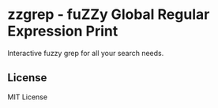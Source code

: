 # zzgrep - fuZZy Global Regular Expression Print

Interactive fuzzy grep for all your search needs.

## License
MIT License
